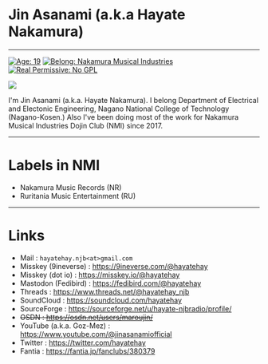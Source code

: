 # Jin Asanami (a.k.a Hayate Nakamura)
-----

[![Age: 19](https://img.shields.io/badge/Age-19-blue?style=for-the-badge)](https://en.wikipedia.org/wiki/February_1)
[![Belong: Nakamura Musical Industries](https://img.shields.io/badge/Belongs-NMIMUSIC-green?style=for-the-badge)](https://github.com/nmimusic)
[![Real Permissive: No GPL](https://img.shields.io/badge/real_permissive-No_GPL-99CC33?style=for-the-badge&logo=opensourceinitiative&logoColor=white)](https://opensource.org/license/bsd-3-clause/)

![](https://github-readme-stats-one-bice.vercel.app/api?username=hayatehay&include_all_commits=true&show_icons=true&title_color=227bc8&text_color=225050&icon_color=ff0000&role=OWNER,ORGANIZATION_MEMBER)

I'm Jin Asanami (a.k.a. Hayate Nakamura). I belong Department of Electrical and Electonic Engineering, Nagano National College of Technology (Nagano-Kosen.) Also I've been doing most of the work for Nakamura Musical Industries Dojin Club (NMI) since 2017.

-----

# Labels in NMI
* Nakamura Music Records (NR)
* Ruritania Music Entertainment (RU)

-----

# Links
* Mail : `hayatehay.njb<at>gmail.com`
* Misskey (9ineverse) : https://9ineverse.com/@hayatehay
* Misskey (dot io) : https://misskey.io/@hayatehay
* Mastodon (Fedibird) : https://fedibird.com/@hayatehay
* Threads : https://www.threads.net/@hayatehay_njb
* SoundCloud : https://soundcloud.com/hayatehay
* SourceForge : https://sourceforge.net/u/hayate-njbradio/profile/
* <s>OSDN : https://osdn.net/users/maroujin/</s>
* YouTube (a.k.a. Goz-Mez) : https://www.youtube.com/@jinasanamiofficial
* Twitter : https://twitter.com/hayatehay
* Fantia : https://fantia.jp/fanclubs/380379
